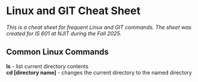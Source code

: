 # Linux and GIT Cheat Sheet
_This is a cheat sheet for frequent Linux and GIT commands. The sheet was created for IS 601 at NJIT during the  Fall 2025._
## Common Linux Commands
**ls** - list current directory contents  
**cd [directory name]** - changes the current directory to the named directory 
